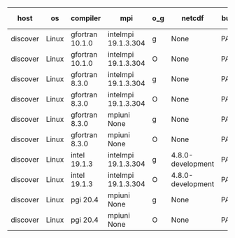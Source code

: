 

| host     | os       | compiler                              | mpi                      | o_g        | netcdf        | build       | u_pass          | u_fail          | s_pass            | s_fail            | e_pass             | e_fail             | nuopc_pass       | nuopc_fail       | artifacts link          |
|----------|----------|---------------------------------------|--------------------------|------------|---------------|-------------|-----------------|-----------------|-------------------|-------------------|--------------------|--------------------|------------------|------------------|-------------------------|
| discover | Linux | gfortran 10.1.0 | intelmpi 19.1.3.304  | g | None  | PASS | 13909 | 15 | 49 | 0 | 81 | 0 | 52 | 0 | <a href="https://github.com/esmf-org/esmf-test-artifacts/tree/626e948288f480ac4e881e15fe74d0fcc5bff040/feature_hconfig/gfortran/10.1.0/g/intelmpi/19.1.3.304" target="_blank">626e948</a> | 
| discover | Linux | gfortran 10.1.0 | intelmpi 19.1.3.304  | O | None  | PASS | 13909 | 15 | 49 | 0 | 81 | 0 | 52 | 0 | <a href="https://github.com/esmf-org/esmf-test-artifacts/tree/495243b433677ab38081162777b686f5b3dca3d1/feature_hconfig/gfortran/10.1.0/O/intelmpi/19.1.3.304" target="_blank">495243b</a> | 
| discover | Linux | gfortran 8.3.0 | intelmpi 19.1.3.304  | g | None  | PASS | 13909 | 15 | 49 | 0 | 81 | 0 | 52 | 0 | <a href="https://github.com/esmf-org/esmf-test-artifacts/tree/a21919e0c5c2577ec6758ba38d81084df37851be/feature_hconfig/gfortran/8.3.0/g/intelmpi/19.1.3.304" target="_blank">a21919e</a> | 
| discover | Linux | gfortran 8.3.0 | intelmpi 19.1.3.304  | O | None  | PASS | 13909 | 15 | 49 | 0 | 81 | 0 | 52 | 0 | <a href="https://github.com/esmf-org/esmf-test-artifacts/tree/b2e85a47f7907ccc49103e5a5ba9ebe74c29296f/feature_hconfig/gfortran/8.3.0/O/intelmpi/19.1.3.304" target="_blank">b2e85a4</a> | 
| discover | Linux | gfortran 8.3.0 | mpiuni None  | g | None  | PASS | 12344 | 0 | 8 | 0 | 44 | 0 | None | None | <a href="https://github.com/esmf-org/esmf-test-artifacts/tree/6cde54f454f57cff50c727d7a89bf01359318d91/feature_hconfig/gfortran/8.3.0/g/mpiuni/None" target="_blank">6cde54f</a> | 
| discover | Linux | gfortran 8.3.0 | mpiuni None  | O | None  | PASS | 12344 | 0 | 8 | 0 | 44 | 0 | None | None | <a href="https://github.com/esmf-org/esmf-test-artifacts/tree/451536955f13b0112b8b181e532e3fdddcbffe28/feature_hconfig/gfortran/8.3.0/O/mpiuni/None" target="_blank">4515369</a> | 
| discover | Linux | intel 19.1.3 | intelmpi 19.1.3.304  | g | 4.8.0-development  | PASS | 13924 | 0 | 49 | 0 | 81 | 0 | 52 | 0 | <a href="https://github.com/esmf-org/esmf-test-artifacts/tree/ab473bac7d94acecb9bc386f4025a52a9ddbb031/feature_hconfig/intel/19.1.3/g/intelmpi/19.1.3.304" target="_blank">ab473ba</a> | 
| discover | Linux | intel 19.1.3 | intelmpi 19.1.3.304  | O | 4.8.0-development  | PASS | 13924 | 0 | 49 | 0 | 81 | 0 | 52 | 0 | <a href="https://github.com/esmf-org/esmf-test-artifacts/tree/f43a491816a8f340a6bf34887f6c35f2ab78bbc0/feature_hconfig/intel/19.1.3/O/intelmpi/19.1.3.304" target="_blank">f43a491</a> | 
| discover | Linux | pgi 20.4 | mpiuni None  | g | None  | PASS | None | None | None | None | None | None | None | None | <a href="https://github.com/esmf-org/esmf-test-artifacts/tree/8a49eec558883d236161fb0c7da5af03639c5916/feature_hconfig/pgi/20.4/g/mpiuni/None" target="_blank">8a49eec</a> | 
| discover | Linux | pgi 20.4 | mpiuni None  | O | None  | PASS | 11719 | 625 | 6 | 2 | 41 | 3 | None | None | <a href="https://github.com/esmf-org/esmf-test-artifacts/tree/ebf267f539ff8d9ddd3a5c7292e782a41cff1e05/feature_hconfig/pgi/20.4/O/mpiuni/None" target="_blank">ebf267f</a> | 

